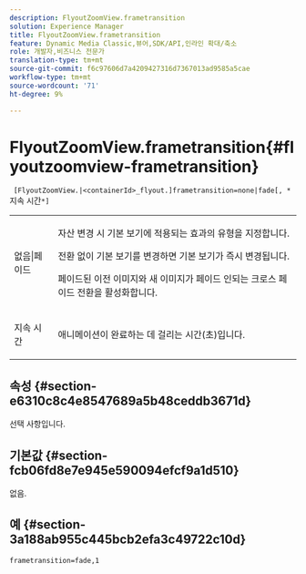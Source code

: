 ```yaml
---
description: FlyoutZoomView.frametransition
solution: Experience Manager
title: FlyoutZoomView.frametransition
feature: Dynamic Media Classic,뷰어,SDK/API,인라인 확대/축소
role: 개발자,비즈니스 전문가
translation-type: tm+mt
source-git-commit: f6c97606d7a4209427316d7367013ad9585a5cae
workflow-type: tm+mt
source-wordcount: '71'
ht-degree: 9%

---
```



# FlyoutZoomView.frametransition{#flyoutzoomview-frametransition}

` [FlyoutZoomView.|<containerId>_flyout.]frametransition=none|fade[, *`지속 시간`*]`

<table id="table_FC34B37AACFB4E92A37E1D2D93D5F0D2"> 
 <tbody> 
  <tr> 
   <td colname="col1"> <p> <span class="codeph"> 없음|페이드</span> </p> </td> 
   <td colname="col2"> <p> </p> <p> 자산 변경 시 기본 보기에 적용되는 효과의 유형을 지정합니다. </p> <p><span class="codeph"> 전환 </span> 없이 기본 보기를 변경하면 기본 보기가 즉시 변경됩니다. </p> <p><span class="codeph"> </span> 페이드된 이전 이미지와 새 이미지가 페이드 인되는 크로스 페이드 전환을 활성화합니다. </p> <p> </p> </td> 
  </tr> 
  <tr> 
   <td colname="col1"> <p><span class="codeph"><span class="varname"> 지속 시간</span></span> </p> </td> 
   <td colname="col2"> <p> 애니메이션이 완료하는 데 걸리는 시간(초)입니다. </p> </td> 
  </tr> 
 </tbody> 
</table>

## 속성 {#section-e6310c8c4e8547689a5b48ceddb3671d}

선택 사항입니다.

## 기본값 {#section-fcb06fd8e7e945e590094efcf9a1d510}

없음.

## 예 {#section-3a188ab955c445bcb2efa3c49722c10d}

`frametransition=fade,1`
